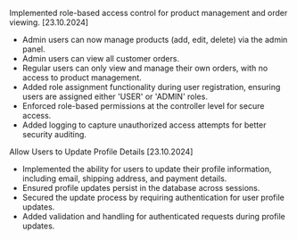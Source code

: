 Implemented role-based access control for product management and order viewing. [23.10.2024]

- Admin users can now manage products (add, edit, delete) via the admin panel.
- Admin users can view all customer orders.
- Regular users can only view and manage their own orders, with no access to product management.
- Added role assignment functionality during user registration, ensuring users are assigned either 'USER' or 'ADMIN' roles.
- Enforced role-based permissions at the controller level for secure access.
- Added logging to capture unauthorized access attempts for better security auditing.

Allow Users to Update Profile Details [23.10.2024]
- Implemented the ability for users to update their profile information, including email, shipping address, and payment details.
- Ensured profile updates persist in the database across sessions.
- Secured the update process by requiring authentication for user profile updates.
- Added validation and handling for authenticated requests during profile updates.